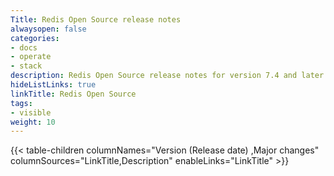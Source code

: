 ```yaml
---
Title: Redis Open Source release notes
alwaysopen: false
categories:
- docs
- operate
- stack
description: Redis Open Source release notes for version 7.4 and later
hideListLinks: true
linkTitle: Redis Open Source
tags:
- visible
weight: 10
---
```

{{< table-children columnNames="Version&nbsp;(Release&nbsp;date)&nbsp;,Major&nbsp;changes" columnSources="LinkTitle,Description" enableLinks="LinkTitle" >}}
